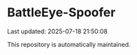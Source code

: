 # BattleEye-Spoofer

Last updated: 2025-07-18 21:50:08

This repository is automatically maintained.

